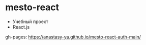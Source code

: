 # mesto-react

- Учебный проект
- React.js

gh-pages: https://anastasy-ya.github.io/mesto-react-auth-main/
